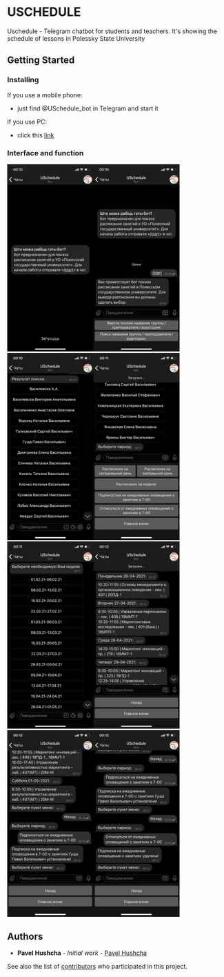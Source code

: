 # USCHEDULE

Uschedule - Telegram chatbot for students and teachers.
It's showing the schedule of lessons in Polessky State University

## Getting Started

### Installing

If you use a mobile phone:
- just find @USchedule_bot in Telegram and start it

If you use PC:
- click this [link](https://t.me/USchedule_bot)

### Interface and function

<img src="https://github.com/pavel-hushcha/Uschedule_bot/blob/master/docs/IMG_4817.PNG" width="200" /><img src="https://github.com/pavel-hushcha/Uschedule_bot/blob/master/docs/IMG_4818.PNG" width="200" /><img src="https://github.com/pavel-hushcha/Uschedule_bot/blob/master/docs/IMG_4819.PNG" width="200" /><img src="https://github.com/pavel-hushcha/Uschedule_bot/blob/master/docs/IMG_4820.PNG" width="200" /><img src="https://github.com/pavel-hushcha/Uschedule_bot/blob/master/docs/IMG_4821.PNG" width="200" /><img src="https://github.com/pavel-hushcha/Uschedule_bot/blob/master/docs/IMG_4822.PNG" width="200" /><img src="https://github.com/pavel-hushcha/Uschedule_bot/blob/master/docs/IMG_4823.PNG" width="200" /><img src="https://github.com/pavel-hushcha/Uschedule_bot/blob/master/docs/IMG_4824.PNG" width="200" />

## Authors

* **Pavel Hushcha** - *Initial work* - [Pavel Hushcha](https://github.com/pavel-hushcha)

See also the list of [contributors](https://github.com/pavel-hushcha/Uschedule_bot/contributors) who participated in this project.
